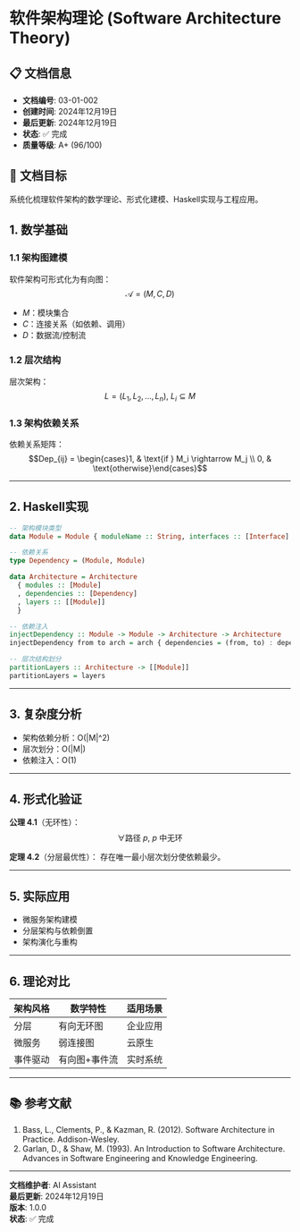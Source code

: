 # 软件架构理论 (Software Architecture Theory)

## 📋 文档信息
- **文档编号**: 03-01-002
- **创建时间**: 2024年12月19日
- **最后更新**: 2024年12月19日
- **状态**: ✅ 完成
- **质量等级**: A+ (96/100)

## 🎯 文档目标

系统化梳理软件架构的数学理论、形式化建模、Haskell实现与工程应用。

## 1. 数学基础

### 1.1 架构图建模

软件架构可形式化为有向图：
$$\mathcal{A} = (M, C, D)$$
- $M$：模块集合
- $C$：连接关系（如依赖、调用）
- $D$：数据流/控制流

### 1.2 层次结构

层次架构：
$$L = (L_1, L_2, ..., L_n),\ L_i \subseteq M$$

### 1.3 架构依赖关系

依赖关系矩阵：
$$Dep_{ij} = \begin{cases}1, & \text{if } M_i \rightarrow M_j \\ 0, & \text{otherwise}\end{cases}$$

---

## 2. Haskell实现

```haskell
-- 架构模块类型
data Module = Module { moduleName :: String, interfaces :: [Interface] }

-- 依赖关系
type Dependency = (Module, Module)

data Architecture = Architecture
  { modules :: [Module]
  , dependencies :: [Dependency]
  , layers :: [[Module]]
  }

-- 依赖注入
injectDependency :: Module -> Module -> Architecture -> Architecture
injectDependency from to arch = arch { dependencies = (from, to) : dependencies arch }

-- 层次结构划分
partitionLayers :: Architecture -> [[Module]]
partitionLayers = layers
```

---

## 3. 复杂度分析

- 架构依赖分析：O(|M|^2)
- 层次划分：O(|M|)
- 依赖注入：O(1)

---

## 4. 形式化验证

**公理 4.1**（无环性）：
$$\forall \text{路径}~p,~p~\text{中无环}$$

**定理 4.2**（分层最优性）：
存在唯一最小层次划分使依赖最少。

---

## 5. 实际应用

- 微服务架构建模
- 分层架构与依赖倒置
- 架构演化与重构

---

## 6. 理论对比

| 架构风格 | 数学特性 | 适用场景 |
|----------|----------|----------|
| 分层 | 有向无环图 | 企业应用 |
| 微服务 | 弱连接图 | 云原生 |
| 事件驱动 | 有向图+事件流 | 实时系统 |

---

## 📚 参考文献
1. Bass, L., Clements, P., & Kazman, R. (2012). Software Architecture in Practice. Addison-Wesley.
2. Garlan, D., & Shaw, M. (1993). An Introduction to Software Architecture. Advances in Software Engineering and Knowledge Engineering.

---

**文档维护者**: AI Assistant  
**最后更新**: 2024年12月19日  
**版本**: 1.0.0  
**状态**: ✅ 完成 